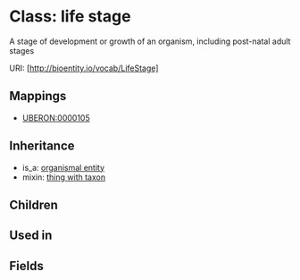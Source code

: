 # Class: life stage


A stage of development or growth of an organism, including post-natal adult stages

URI: [http://bioentity.io/vocab/LifeStage]
## Mappings

 * [UBERON:0000105](http://purl.obolibrary.org/obo/UBERON_0000105)
## Inheritance

 *  is_a: [organismal entity](OrganismalEntity.md)
 *  mixin: [thing with taxon](ThingWithTaxon.md)
## Children

## Used in

## Fields

